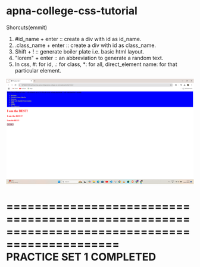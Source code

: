 # apna-college-css-tutorial
Shorcuts(emmit)
1. #id_name + enter :: create a div with id as id_name.
2. .class_name + enter :: create a div with id as class_name.
3. Shift + ! :: generate boiler plate i.e. basic html layout.
4. "lorem" + enter :: an abbreviation to generate a random text.
5. In css, #: for id, 
    .: for class, 
    *: for all, 
    direct_element name: for that particular element.

![image alt](https://github.com/bhupeshsinha/apna-college-css-tutorial/blob/5be504ea40e809a38b2385078dbc3f09e68cccc4/Screenshot%20(206).png)
    
==============================================================================================       
                         PRACTICE SET 1 COMPLETED 
==============================================================================================
